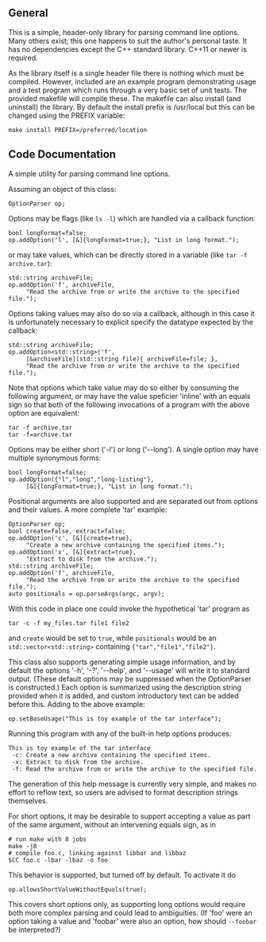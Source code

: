 General
-------

This is a simple, header-only library for parsing command line options. Many others exist; this one happens to suit the author's personal taste. It has no dependencies except the C++ standard library. C++11 or newer is required. 

As the library itself is a single header file there is nothing which must be compiled. However, included are an example program demonstrating usage and a test program which runs through a very basic set of unit tests. The provided makefile will compile these. The makefile can also install (and uninstall) the library. By default the install prefix is /usr/local but this can be changed using the PREFIX variable:

	make install PREFIX=/preferred/location

Code Documentation
------------------

A simple utility for parsing command line options. 

Assuming an object of this class:

	OptionParser op;

Options may be flags (like `ls -l`) which are handled via a callback function:

	bool longFormat=false;
	op.addOption('l', [&]{longFormat=true;}, "List in long format.");

or may take values, which can be directly stored in a variable 
(like `tar -f archive.tar`):

	std::string archiveFile;
	op.addOption('f', archiveFile, 
	     "Read the archive from or write the archive to the specified file.");

Options taking values may also do so via a callback, although in this case
it is unfortunately necessary to explicit specify the datatype expected by
the callback:

	std::string archiveFile;
	op.addOption<std::string>('f',
	     [&archiveFile](std::string file){ archiveFile=file; },
	     "Read the archive from or write the archive to the specified file.");

Note that options which take value may do so either by consuming the 
following argument, or may have the value speficier 'inline' with an equals 
sign so that both of the following invocations of a program with the above 
option are equivalent:

	tar -f archive.tar
	tar -f=archive.tar

Options may be either short ('-l') or long ('--long'). A single option may
have multiple synonymous forms:

	bool longFormat=false;
	op.addOption({"l","long","long-listing"}, 
	     [&]{longFormat=true;}, "List in long format.");

Positional arguments are also supported and are separated out from options
and their values. A more complete 'tar' example:

	OptionParser op;
	bool create=false, extract=false;
	op.addOption('c', [&]{create=true}, 
	     "Create a new archive containing the specified items.");
	op.addOption('x', [&]{extract=true}, 
	     "Extract to disk from the archive.");
	std::string archiveFile;
	op.addOption('f', archiveFile, 
	     "Read the archive from or write the archive to the specified file.");
	auto positionals = op.parseArgs(argc, argv);

With this code in place one could invoke the hypothetical 'tar' program as

	tar -c -f my_files.tar file1 file2

and `create` would be set to `true`, while `positionals` would be an
`std::vector<std::string>` containing `{"tar","file1","file2"}`. 

This class also supports generating simple usage information, and by default
the options '-h', '-?', '--help', and '--usage' will write it to standard 
output. (These default options may be suppressed when the OptionParser is 
constructed.) Each option is summarized using the description string provided 
when it is added, and custom introductory text can be added before this. 
Adding to the above example:

	op.setBaseUsage("This is toy example of the tar interface");

Running this program with any of the built-in help options produces:

	This is toy example of the tar interface
	 -c: Create a new archive containing the specified items.
	 -x: Extract to disk from the archive.
	 -f: Read the archive from or write the archive to the specified file.

The generation of this help message is currently very simple, and makes no 
effort to reflow text, so users are advised to format description strings 
themselves. 

For short options, it may be desirable to support accepting a value as part of the 
same argument, without an intervening equals sign, as in

	# run make with 8 jobs
	make -j8
	# compile foo.c, linking against libbar and libbaz
	$CC foo.c -lbar -lbaz -o foo

This behavior is supported, but turned off by default. To activate it do

	op.allowsShortValueWithoutEquals(true);

This covers short options only, as supporting long options would require both more
complex parsing and could lead to ambiguities. (If 'foo' were an option taking a 
value and 'foobar' were also an option, how should `--foobar` be interpreted?)

